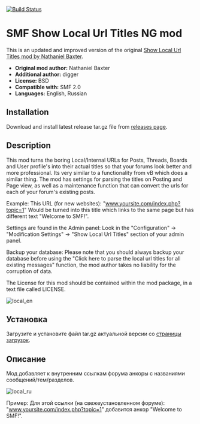 [![Build Status](https://travis-ci.org/realdigger/SMF-Show-Local-Url-Titles-NG.svg?branch=master)](https://travis-ci.org/realdigger/SMF-Show-Local-Url-Titles-NG)
# SMF Show Local Url Titles NG mod
This is an updated and improved version of the original [Show Local Url Titles mod by Nathaniel Baxter](https://custom.simplemachines.org/mods/index.php?mod=1293).  
* **Original mod author:** Nathaniel Baxter
* **Additional author:** digger
* **License:** BSD
* **Compatible with:** SMF 2.0
* **Languages:** English, Russian

## Installation  
Download and install latest release tar.gz file from [releases page](https://github.com/realdigger/SMF-Show-Local-Url-Titles-NG/releases).

## Description
This mod turns the boring Local/Internal URLs for Posts, Threads, Boards and User profile's into their actual titles so that your forums look better and more professional. Its very similar to a functionality from vB which does a similar thing. The mod has settings for parsing the titles on Posting and Page view, as well as a maintenance function that can convert the urls for each of your forum's existing posts.

Example:
This URL (for new websites): "www.yoursite.com/index.php?topic=1"
Would be turned into this title which links to the same page but has different text "Welcome to SMF!".

Settings are found in the Admin panel:
Look in the "Configuration" -> "Modification Settings" -> "Show Local Url Titles" section of your admin panel.

Backup your database:
Please note that you should always backup your database before using the "Click here to parse the local url titles for all existing messages" function, the mod author takes no liability for the corruption of data.

The License for this mod should be contained within the mod package, in a text file called LICENSE.

![local_en](https://cloud.githubusercontent.com/assets/1187218/25014100/6b7549ea-2087-11e7-910e-00c6231fcb42.png)

## Установка    
Загрузите и установите файл tar.gz актуальной версии со [страницы загрузок](https://github.com/realdigger/SMF-Show-Local-Url-Titles-NG/releases).

## Описание
Мод добавляет к внутренним ссылкам форума анкоры с названиями сообщений/тем/разделов.

![local_ru](https://cloud.githubusercontent.com/assets/1187218/25014101/6ba9d2a0-2087-11e7-9f98-478b33eb7b0f.png)


Пример: Для этой ссылки (на свежеустановленном форуме): "www.yoursite.com/index.php?topic=1" добавится анкор "Welcome to SMF!".
